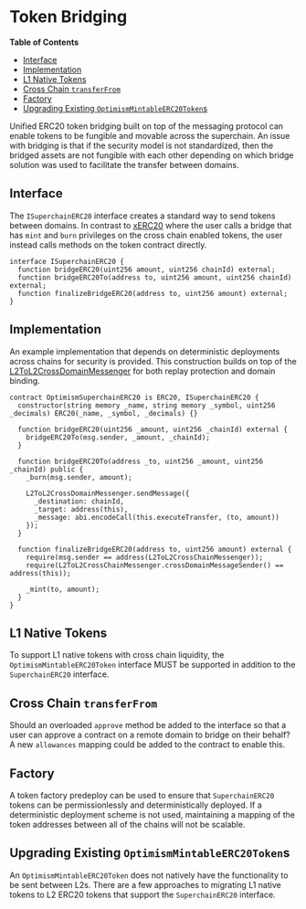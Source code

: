 # Token Bridging

<!-- START doctoc generated TOC please keep comment here to allow auto update -->
<!-- DON'T EDIT THIS SECTION, INSTEAD RE-RUN doctoc TO UPDATE -->
**Table of Contents**

- [Interface](#interface)
- [Implementation](#implementation)
- [L1 Native Tokens](#l1-native-tokens)
- [Cross Chain `transferFrom`](#cross-chain-transferfrom)
- [Factory](#factory)
- [Upgrading Existing `OptimismMintableERC20Token`s](#upgrading-existing-optimismmintableerc20tokens)

<!-- END doctoc generated TOC please keep comment here to allow auto update -->

Unified ERC20 token bridging built on top of the messaging protocol
can enable tokens to be fungible and movable across the superchain.
An issue with bridging is that if the security model is not standardized,
then the bridged assets are not fungible with each other depending on
which bridge solution was used to facilitate the transfer between
domains.

## Interface

The `ISuperchainERC20` interface creates a standard way to send tokens
between domains. In contrast to [xERC20][xerc20] where the user calls
a bridge that has `mint` and `burn` privileges on the cross chain enabled
tokens, the user instead calls methods on the token contract directly.

[xerc20]: https://www.xerc20.com/

```solidity
interface ISuperchainERC20 {
  function bridgeERC20(uint256 amount, uint256 chainId) external;
  function bridgeERC20To(address to, uint256 amount, uint256 chainId) external;
  function finalizeBridgeERC20(address to, uint256 amount) external;
}
```

## Implementation

An example implementation that depends on deterministic deployments across chains
for security is provided. This construction builds on top of the [L2ToL2CrossDomainMessenger][l2-to-l2]
for both replay protection and domain binding.

[l2-to-l2]: ./predeploys.md#l2tol2crossdomainmessenger

```solidity
contract OptimismSuperchainERC20 is ERC20, ISuperchainERC20 {
  constructor(string memory _name, string memory _symbol, uint256 _decimals) ERC20(_name, _symbol, _decimals) {}

  function bridgeERC20(uint256 _amount, uint256 _chainId) external {
    bridgeERC20To(msg.sender, _amount, _chainId);
  }

  function bridgeERC20To(address _to, uint256 _amount, uint256 _chainId) public {
    _burn(msg.sender, amount);

    L2ToL2CrossDomainMessenger.sendMessage({
      _destination: chainId,
      _target: address(this),
      _message: abi.encodeCall(this.executeTransfer, (to, amount))
    });
  }

  function finalizeBridgeERC20(address to, uint256 amount) external {
    require(msg.sender == address(L2ToL2CrossChainMessenger));
    require(L2ToL2CrossChainMessenger.crossDomainMessageSender() == address(this));

    _mint(to, amount);
  }
}
```

## L1 Native Tokens

To support L1 native tokens with cross chain liquidity, the `OptimismMintableERC20Token`
interface MUST be supported in addition to the `SuperchainERC20` interface.

## Cross Chain `transferFrom`

Should an overloaded `approve` method be added to the interface so that a user can
approve a contract on a remote domain to bridge on their behalf? A new `allowances`
mapping could be added to the contract to enable this.

## Factory

A token factory predeploy can be used to ensure that `SuperchainERC20` tokens
can be permissionlessly and deterministically deployed. If a deterministic deployment
scheme is not used, maintaining a mapping of the token addresses between all of the
chains will not be scalable.

## Upgrading Existing `OptimismMintableERC20Token`s

An `OptimismMintableERC20Token` does not natively have the functionality
to be sent between L2s. There are a few approaches to migrating L1 native tokens
to L2 ERC20 tokens that support the `SuperchainERC20` interface.
